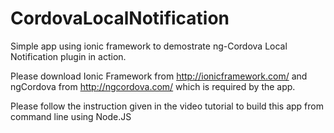 # CordovaLocalNotification
Simple app using ionic framework to demostrate ng-Cordova Local Notification plugin in action.

Please download Ionic Framework from http://ionicframework.com/ and ngCordova from http://ngcordova.com/ which is required by the app.

Please follow the instruction given in the video tutorial to build this app from command line using Node.JS
